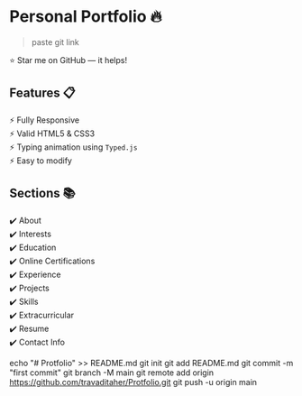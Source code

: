 # Personal Portfolio 🔥
> paste git link

:star: Star me on GitHub — it helps!


## Features 📋
⚡️ Fully Responsive\
⚡️ Valid HTML5 & CSS3\
⚡️ Typing animation using `Typed.js`\
⚡️ Easy to modify


## Sections 📚
✔️ About\
✔️ Interests\
✔️ Education\
✔️ Online Certifications\
✔️ Experience\
✔️ Projects \
✔️ Skills \
✔️ Extracurricular \
✔️ Resume\
✔️ Contact Info


echo "# Protfolio" >> README.md
git init
git add README.md
git commit -m "first commit"
git branch -M main
git remote add origin https://github.com/travaditaher/Protfolio.git
git push -u origin main